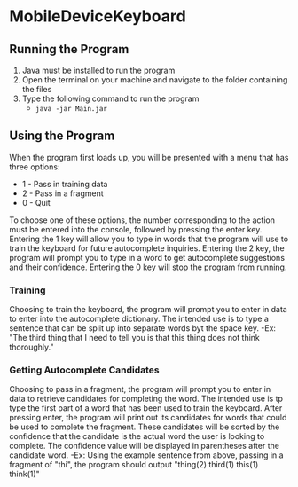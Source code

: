 # MobileDeviceKeyboard

## Running the Program
1. Java must be installed to run the program
2. Open the terminal on your machine and navigate to the folder containing the files
3. Type the following command to run the program
    * `java -jar Main.jar`

## Using the Program

When the program first loads up, you will be presented with a menu that has three options:
- 1 - Pass in training data
- 2 - Pass in a fragment
- 0 - Quit

To choose one of these options, the number corresponding to the action must be entered into the console, followed by pressing the enter key. Entering the 1 key will allow you to type in words that the program will use to train the keyboard for future autocomplete inquiries. Entering the 2 key, the program will prompt you to type in a word to get autocomplete suggestions and their confidence. Entering the 0 key will stop the program from running.

### Training
Choosing to train the keyboard, the program will prompt you to enter in data to enter into the autocomplete dictionary. The intended use is to type a sentence that can be split up into separate words byt the space key.
-Ex: "The third thing that I need to tell you is that this thing does not think thoroughly."

### Getting Autocomplete Candidates
Choosing to pass in a fragment, the program will prompt you to enter in data to retrieve candidates for completing the word. The intended use is tp type the first part of a word that has been used to train the keyboard. After pressing enter, the program will print out its candidates for words that could be used to complete the fragment. These candidates will be sorted by the confidence that the candidate is the actual word the user is looking to complete. The confidence value will be displayed in parentheses after the candidate word.
-Ex: Using the example sentence from above, passing in a fragment of "thi", the program should output "thing(2) third(1) this(1) think(1)"

